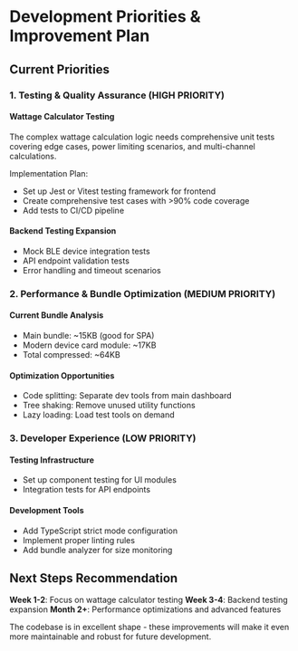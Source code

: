 # Development Priorities & Improvement Plan

## Current Priorities

### 1. Testing & Quality Assurance (HIGH PRIORITY)

#### Wattage Calculator Testing

The complex wattage calculation logic needs comprehensive unit tests covering edge cases, power limiting scenarios, and multi-channel calculations.

Implementation Plan:
- Set up Jest or Vitest testing framework for frontend
- Create comprehensive test cases with >90% code coverage
- Add tests to CI/CD pipeline

#### Backend Testing Expansion

- Mock BLE device integration tests
- API endpoint validation tests
- Error handling and timeout scenarios

### 2. Performance & Bundle Optimization (MEDIUM PRIORITY)

#### Current Bundle Analysis

- Main bundle: ~15KB (good for SPA)
- Modern device card module: ~17KB
- Total compressed: ~64KB

#### Optimization Opportunities

- Code splitting: Separate dev tools from main dashboard
- Tree shaking: Remove unused utility functions
- Lazy loading: Load test tools on demand

### 3. Developer Experience (LOW PRIORITY)

#### Testing Infrastructure

- Set up component testing for UI modules
- Integration tests for API endpoints

#### Development Tools

- Add TypeScript strict mode configuration
- Implement proper linting rules
- Add bundle analyzer for size monitoring

## Next Steps Recommendation

**Week 1-2**: Focus on wattage calculator testing
**Week 3-4**: Backend testing expansion
**Month 2+**: Performance optimizations and advanced features

The codebase is in excellent shape - these improvements will make it even more maintainable and robust for future development.
